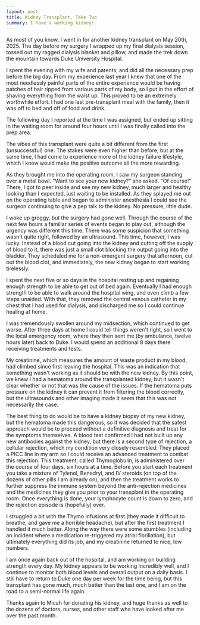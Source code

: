```yaml
---
layout: post
title: Kidney Transplant, Take Two
summary: I have a working kidney!
---
```


As most of you know, I went in for another kidney transplant on May 20th, 2025. The day before my surgery I wrapped up my final dialysis session, tossed out my ragged dialysis blanket and pillow, and made the trek down the mountain towards Duke University Hospital.

I spent the evening with my wife and parents, and did all the necessary prep before the big day. From my experience last year I knew that one of the most needlessly painful parts of the entire experience would be having patches of hair ripped from various parts of my body, so I put in the effort of shaving everything from the waist up. This proved to be an extremely worthwhile effort. I had one last pre-transplant meal with the family, then it was off to bed and off of food and drink.

The following day I reported at the time I was assigned, but ended up sitting in the waiting room for around four hours until I was finally called into the prep area. 

The vibes of this transplant were quite a bit different from the first (unsuccessful) one. The stakes were even higher than before, but at the same time, I had come to experience more of the kidney failure lifestyle, which I knew would make the positive outcome all the more rewarding.

As they brought me into the operating room, I saw my surgeon standing over a metal bowl. "Want to see your new kidney?" she asked. "Of course!" There, I got to peer inside and see my new kidney, much larger and healthy looking than I expected, just waiting to be installed. As they splayed me out on the operating table and began to administer anesthesia I could see the surgeon continuing to give a pep talk to the kidney. No pressure, little dude.

I woke up groggy, but the surgery had gone well. Through the course of the next few hours a familiar series of events began to play out, although the urgency was different this time. There was some suspicion that something wasn't quite right, followed by an ultrasound. This time, however, I was lucky. Instead of a blood cut going into the kidney and cutting off the supply of blood to it, there was just a small clot blocking the output going into the bladder. They scheduled me for a non-emergent surgery that afternoon, cut out the blood clot, and immediately, the new kidney began to start working tirelessly.

I spent the next five or so days in the hospital resting up and regaining enough strength to be able to get out of bed again. Eventually I had enough strength to be able to walk around the hospital wing, and even climb a few steps unaided. With that, they removed the central venous catheter in my chest that I had used for dialysis, and discharged me so I could continue healing at home.

I was tremendously swollen around my midsection, which continued to get worse. After three days at home I could tell things weren't right, so I went to the local emergency room, where they then sent me (by ambulance, twelve hours later) back to Duke. I would spend an additional 8 days there receiving treatments and tests.

My creatinine, which measures the amount of waste product in my blood, had climbed since first leaving the hospital. This was an indication that something wasn't working as it should be with the new kidney. By this point, we knew I had a hematoma around the transplanted kidney, but it wasn't clear whether or not that was the cause of the issues. If the hematoma puts pressure on the kidney it can prevent it from filtering the blood correctly, but the ultrasounds and other imaging made it seem that this was not necessarily the case.

The best thing to do would be to have a kidney biopsy of my new kidney, but the hematoma made this dangerous, so it was decided that the safest approach would be to proceed without a definitive diagnosis and treat for the symptoms themselves. A blood test confirmed I had not built up any new antibodies against the kidney, but there is a second type of rejection, a cellular rejection, which my condition very closely resembled. They placed a PICC line in my arm so I could receive an advanced treatment to combat this rejection. This treatment, called Thymoglobulin, is administered over the course of four days, six hours at a time. Before you start each treatment you take a mixture of Tylenol, Benedryl, and IV steroids (on top of the dozens of other pills I am already on), and then the treatment works to further suppress the immune system beyond the anti-rejection medicines and the medicines they give you prior to your transplant in the operating room. Once everything is done, your lymphocyte count is down to zero, and the rejection episode is (hopefully) over.

I struggled a bit with the Thymo infusions at first (they made it difficult to breathe, and gave me a horrible headache), but after the first treatment I handled it much better. Along the way there were some stumbles (including an incident where a medication re-triggered my atrial fibrillation), but ultimately everything did its job, and my creatinine returned to nice, low numbers.

I am once again back out of the hospital, and am working on building strength every day. My kidney appears to be working incredibly well, and I continue to monitor both blood levels and overall output on a daily basis. I still have to return to Duke one day per week for the time being, but this transplant has gone much, much better than the last one, and I am on the road to a semi-normal life again.

Thanks again to Micah for donating his kidney, and huge thanks as well to the dozens of doctors, nurses, and other staff who have looked after me over the past month.